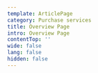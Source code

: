 ```yaml
---
template: ArticlePage
category: Purchase services
title: Overview Page
intro: Overview Page
contentTop: ''
wide: false
lang: false
hidden: false
---
```

